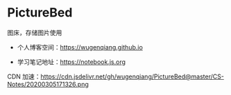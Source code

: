 # PictureBed

图床，存储图片使用

* 个人博客空间：https://wugenqiang.github.io

* 学习笔记地址：https://notebook.js.org

CDN 加速：https://cdn.jsdelivr.net/gh/wugenqiang/PictureBed@master/CS-Notes/20200305171326.png
